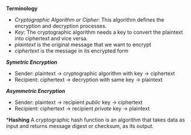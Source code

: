 **Terminology**
- *Cryptographic Algorithm or Cipher*: This algorithm defines the encryption and decryption processes.
- *Key*: The cryptographic algorithm needs a key to convert the plaintext into ciphertext and vice versa.
- *plaintext* is the original message that we want to encrypt
- *ciphertext* is the message in its encrypted form
  
***Symetric Encryption***
- Sender: plaintext -> cryptographic algorithm with key -> ciphertext
- Recipient: ciphertext -> decryption with same key  -> plaintext
  
***Asymmetric Encryption***
- Sender: plaintext -> recipient *public* key -> ciphertext
- Recipient: ciphertext -> recipient *private* key  -> plaintext
 
***Hashing**
A cryptographic hash function is an algorithm that takes data as input and returns message digest or checksum, as its output. 

  

 
